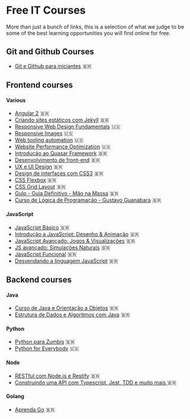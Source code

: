 # Free IT Courses
More than just a bunch of links, this is a selection of what we judge to be some of the best learning opportunities you will find online for free.

## Git and Github Courses
- [Git e Github para iniciantes](https://www.udemy.com/git-e-github-para-iniciantes/) :brazil:

## Frontend courses

#### Various
- [Angular 2](https://loiane.training/course/angular-2/) :brazil:
- [Criando sites estáticos com Jekyll](https://www.udemy.com/criando-sites-estaticos-com-jekyll/) :brazil:
- [Responsive Web Design Fundamentals](https://www.udacity.com/course/responsive-web-design-fundamentals--ud893) :us:
- [Responsive Images](https://www.udacity.com/course/responsive-images--ud882) :us:
- [Web tooling automation](https://www.udacity.com/course/web-tooling-automation--ud892) :us:
- [Website Performance Optimization](https://www.udacity.com/course/website-performance-optimization--ud884) :us:
- [Introdução ao Quasar Framework](https://codecasts.com.br/series/introducao-quasar) :brazil:
- [Desenvolvimento de front-end](https://cursos.timtec.com.br/course/desenvolvimento-de-front-end/intro) :brazil:
- [UX e UI Design](https://cursos.timtec.com.br/course/ux-e-ui-design/intro) :brazil:
- [Design de interfaces com CSS3](https://cursos.timtec.com.br/course/css3/intro) :brazil:
- [CSS Flexbox](https://www.origamid.com/cursos/css-flexbox/) :brazil:
- [CSS Grid Layout](https://www.youtube.com/watch?v=hKXOVD2Yrj8) :brazil:
- [Gulp - Guia Definitivo - Mão na Massa](https://www.youtube.com/playlist?list=PLtluGZbI5EShPPQh7TxfxMaFwDsktHi4V) :brazil:
- [Curso de Lógica de Programação - Gustavo Guanabara](https://www.youtube.com/watch?v=8mei6uVttho&list=PLHz_AreHm4dmSj0MHol_aoNYCSGFqvfXV) :brazil:

#### JavaScript
- [JavaScript Básico](https://www.codecademy.com/pt-BR/tracks/javascript) :brazil:
- [Introdução a JavaScript: Desenho & Animação](https://pt.khanacademy.org/computing/computer-programming/programming) :brazil:
- [JavaScript Avançado: Jogos & Visualizações](https://pt.khanacademy.org/computing/computer-programming/programming-games-visualizations) :brazil:
- [JS avançado: Simulações Naturais](https://pt.khanacademy.org/computing/computer-programming/programming-natural-simulations) :brazil:
- [JavaScript Funcional](https://www.youtube.com/playlist?list=PL77JVjKTJT2iAlBJX3buyljqzfoR9nV_R) :brazil:
- [Desvendando a linguagem JavaScript](https://www.youtube.com/playlist?list=PLQCmSnNFVYnT1-oeDOSBnt164802rkegc) :brazil:

## Backend courses

#### Java
- [Curso de Java e Orientação a Objetos](https://loiane.training/course/java-basico/) :brazil:
- [Estrutura de Dados e Algoritmos com Java](https://loiane.training/course/estrutura-de-dados-e-algoritmos-com-java/) :brazil:

#### Python
- [Python para Zumbis](https://www.pycursos.com/python-para-zumbis/) :brazil:
- [Python for Everybody](https://py4e.com) :us:

#### Node
- [RESTful com Node.js e Restify](https://codecasts.com.br/series/restful-com-nodejs-e-restify) :brazil:
- [Construindo uma API com Typescript, Jest, TDD e muito mais ](https://www.youtube.com/watch?v=W2ld5xRS3cY&list=PLz_YTBuxtxt6_Zf1h-qzNsvVt46H8ziKh) :brazil:

#### Golang
- [Aprenda Go](https://www.youtube.com/watch?v=WiGU_ZB-u0w&list=PLCKpcjBB_VlBsxJ9IseNxFllf-UFEXOdg) :brazil:
